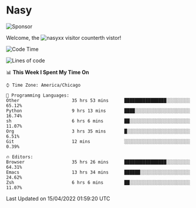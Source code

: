 # Nasy

<!--
<p align="center">
<img height="200" src="https://github-readme-stats.vercel.app/api?username=nasyxx&count_private=true&show_icons=true&theme=dracula&include_all_commits=true"/>
<img height="200" src="https://github-readme-stats.vercel.app/api/top-langs/?username=nasyxx&theme=dracula&hide=html,jupyter+notebook&count_private=true&show_icons=true"/>
</p>

  
----------------
-->

![Sponsor](https://img.shields.io/static/v1.svg?label=Sponsor&message=%E2%9D%A4&logo=GitHub&style=flat&color=pink)
 
Welcome, the ![nasyxx visitor counter](https://count.getloli.com/get/@nasyxx?theme=rule34)th vistor!
 
<!--START_SECTION:waka-->
![Code Time](http://img.shields.io/badge/Code%20Time-2%2C236%20hrs%2031%20mins-blue)

![Lines of code](https://img.shields.io/badge/From%20Hello%20World%20I%27ve%20Written-5%20Million%20lines%20of%20code-blue)

📊 **This Week I Spent My Time On** 

```text
⌚︎ Time Zone: America/Chicago

💬 Programming Languages: 
Other                    35 hrs 53 mins      ████████████████░░░░░░░░░   65.12% 
Python                   9 hrs 13 mins       ████░░░░░░░░░░░░░░░░░░░░░   16.74% 
sh                       6 hrs 6 mins        ██░░░░░░░░░░░░░░░░░░░░░░░   11.07% 
Org                      3 hrs 35 mins       █░░░░░░░░░░░░░░░░░░░░░░░░   6.51% 
Git                      12 mins             ░░░░░░░░░░░░░░░░░░░░░░░░░   0.39%

🔥 Editors: 
Browser                  35 hrs 26 mins      ████████████████░░░░░░░░░   64.31% 
Emacs                    13 hrs 34 mins      ██████░░░░░░░░░░░░░░░░░░░   24.62% 
Zsh                      6 hrs 6 mins        ██░░░░░░░░░░░░░░░░░░░░░░░   11.07%

```


 Last Updated on 15/04/2022 01:59:20 UTC
<!--END_SECTION:waka-->

<!-- ![visitors](https://visitor-badge.laobi.icu/badge?page_id=nasyxx.nasyxx) -->
